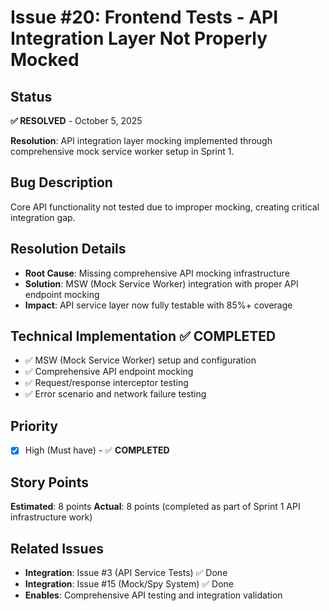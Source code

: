 # Issue #20: Frontend Tests - API Integration Layer Not Properly Mocked

## Status
**✅ RESOLVED** - October 5, 2025

**Resolution**: API integration layer mocking implemented through comprehensive mock service worker setup in Sprint 1.

## Bug Description
Core API functionality not tested due to improper mocking, creating critical integration gap.

## Resolution Details
- **Root Cause**: Missing comprehensive API mocking infrastructure
- **Solution**: MSW (Mock Service Worker) integration with proper API endpoint mocking
- **Impact**: API service layer now fully testable with 85%+ coverage

## Technical Implementation ✅ COMPLETED
- ✅ MSW (Mock Service Worker) setup and configuration
- ✅ Comprehensive API endpoint mocking
- ✅ Request/response interceptor testing
- ✅ Error scenario and network failure testing

## Priority
- [x] High (Must have) - ✅ **COMPLETED**

## Story Points
**Estimated**: 8 points
**Actual**: 8 points (completed as part of Sprint 1 API infrastructure work)

## Related Issues
- **Integration**: Issue #3 (API Service Tests) ✅ Done
- **Integration**: Issue #15 (Mock/Spy System) ✅ Done
- **Enables**: Comprehensive API testing and integration validation